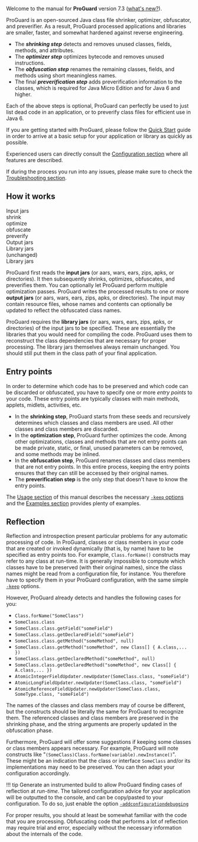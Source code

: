 Welcome to the manual for **ProGuard** version 7.3 ([what's new?](releasenotes.md)).

ProGuard is an open-sourced Java class file shrinker, optimizer, obfuscator, and
preverifier. As a result, ProGuard processed applications and libraries are smaller, faster, and somewhat hardened against reverse engineering.

- The ***shrinking step*** detects and removes unused classes, fields, methods, and
attributes. 
- The ***optimizer step*** optimizes bytecode and removes unused instructions. 
- The ***obfuscation step*** renames the remaining classes, fields, and methods using short meaningless names. 
- The final ***preverification step*** adds preverification information to the classes, which is required for Java Micro Edition and for Java 6 and higher.

Each of the above steps is optional, ProGuard can perfectly be used
to just list dead code in an application, or to preverify class files
for efficient use in Java 6.

If you are getting started with ProGuard, please follow the [Quick Start](building.md) guide in order to arrive at a basic setup for your application or library as quickly as possible.

Experienced users can directly consult the [Configuration section](configuration/usage.md) where all features are described.

If during the process you run into any issues, please make sure to check the [Troubleshooting section](troubleshooting/troubleshooting.md).

## How it works

<div class="center">
  <div class="diagram">
    <div class="row">
      <div class="green box">Input jars</div>
      <div class="right arrow">shrink</div>
      <div class="right arrow">optimize</div>
      <div class="right arrow">obfuscate</div>
      <div class="right arrow">preverify</div>
      <div class="green box">Output jars</div>
    </div>
    <div class="distributed">
      <div class="green box">Library jars</div>
      <div class="right arrow">(unchanged)</div>
      <div class="green box">Library jars</div>
    </div>
  </div>
</div>

ProGuard first reads the **input jars** (or aars, wars, ears, zips, apks, or
directories). It then subsequently shrinks, optimizes, obfuscates, and
preverifies them. You can optionally let ProGuard perform multiple
optimization passes. ProGuard writes the processed results to one or more
**output jars** (or aars, wars, ears, zips, apks, or directories). The input
may contain resource files, whose names and contents can optionally be updated
to reflect the obfuscated class names.

ProGuard requires the **library jars** (or aars, wars, ears, zips, apks, or
directories) of the input jars to be specified. These are essentially the
libraries that you would need for compiling the code. ProGuard uses them to
reconstruct the class dependencies that are necessary for proper processing.
The library jars themselves always remain unchanged. You should still put them
in the class path of your final application.

## Entry points

In order to determine which code has to be preserved and which code can be
discarded or obfuscated, you have to specify one or more *entry points* to
your code. These entry points are typically classes with main methods,
applets, midlets, activities, etc.

- In the **shrinking step**, ProGuard starts from these seeds and recursively
  determines which classes and class members are used. All other classes and
  class members are discarded.
- In the **optimization step**, ProGuard further optimizes the code. Among
  other optimizations, classes and methods that are not entry points can be
  made private, static, or final, unused parameters can be removed, and some
  methods may be inlined.
- In the **obfuscation step**, ProGuard renames classes and class members that
  are not entry points. In this entire process, keeping the entry points
  ensures that they can still be accessed by their original names.
- The **preverification step** is the only step that doesn't have to know the
  entry points.

The [Usage section](configuration/usage.md) of this manual describes the necessary [`-keep`
options](configuration/usage.md#keepoptions) and the [Examples section](configuration/examples.md)
provides plenty of examples.

## Reflection

Reflection and introspection present particular problems for any automatic
processing of code. In ProGuard, classes or class members in your code that
are created or invoked dynamically (that is, by name) have to be specified as
entry points too. For example, `Class.forName()` constructs may refer to any
class at run-time. It is generally impossible to compute which classes have to
be preserved (with their original names), since the class names might be read
from a configuration file, for instance. You therefore have to specify them in
your ProGuard configuration, with the same simple [`-keep`](configuration/usage.md#keep)
options.

However, ProGuard already detects and handles the following cases for you:

- `Class.forName("SomeClass")`
- `SomeClass.class`
- `SomeClass.class.getField("someField")`
- `SomeClass.class.getDeclaredField("someField")`
- `SomeClass.class.getMethod("someMethod", null)`
- `SomeClass.class.getMethod("someMethod", new Class[] { A.class,... })`
- `SomeClass.class.getDeclaredMethod("someMethod", null)`
- `SomeClass.class.getDeclaredMethod("someMethod", new Class[] { A.class,... })`
- `AtomicIntegerFieldUpdater.newUpdater(SomeClass.class, "someField")`
- `AtomicLongFieldUpdater.newUpdater(SomeClass.class, "someField")`
- `AtomicReferenceFieldUpdater.newUpdater(SomeClass.class, SomeType.class, "someField")`

The names of the classes and class members may of course be different,
but the constructs should be literally the same for ProGuard to
recognize them. The referenced classes and class members are preserved
in the shrinking phase, and the string arguments are properly updated in
the obfuscation phase.

Furthermore, ProGuard will offer some suggestions if keeping some
classes or class members appears necessary. For example, ProGuard will
note constructs like
"`(SomeClass)Class.forName(variable).newInstance()`". These might be an
indication that the class or interface `SomeClass` and/or its
implementations may need to be preserved. You can then adapt your
configuration accordingly.

!!! tip
    Generate an instrumented build to allow ProGuard finding cases of reflection at *run-time*. The tailored configuration advice for your application will be outputted to the console, and can be copy/pasted to your configuration. To do so, just enable the option [`-addconfigurationdebugging`](configuration/usage.md#addconfigurationdebugging)


For proper results, you should at least be somewhat familiar with the
code that you are processing. Obfuscating code that performs a lot of
reflection may require trial and error, especially without the necessary
information about the internals of the code.
